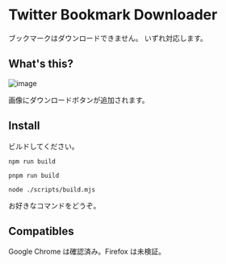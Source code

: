 # Twitter Bookmark Downloader

ブックマークはダウンロードできません。
いずれ対応します。

## What's this?
![image](https://github.com/kotonefami/Twitter-Bookmark-Downloader/assets/69312738/bac20382-c8c6-4dd6-9400-200b468cdf52)

画像にダウンロードボタンが追加されます。

## Install
ビルドしてください。
```shell
npm run build
```
```shell
pnpm run build
```
```shell
node ./scripts/build.mjs
```
お好きなコマンドをどうぞ。

## Compatibles
Google Chrome は確認済み。Firefox は未検証。
